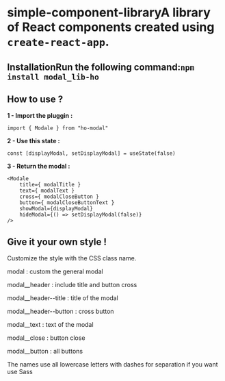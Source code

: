 # simple-component-libraryA library of React components created using `create-react-app`.

## InstallationRun the following command:`npm install modal_lib-ho`

## How to use ?

**1 - Import the pluggin :**

`import { Modale } from "ho-modal"`

**2 - Use this state :**

`const [displayModal, setDisplayModal] = useState(false)`

**3 - Return the modal :**

```
<Modale
    title={ modalTitle }
    text={ modalText }
    cross={ modalCloseButton }
    button={ modalCloseButtonText }
    showModal={displayModal}
    hideModal={() => setDisplayModal(false)}
/>
```

## Give it your own style !

Customize the style with the CSS class name.

modal : custom the general modal

modal\_\_header : include title and button cross

modal\_\_header--title : title of the modal

modal\_\_header--button : cross button

modal\_\_text : text of the modal

modal\_\_close : button close

modal\_\_button : all buttons

The names use all lowercase letters with dashes for separation if you want use Sass

